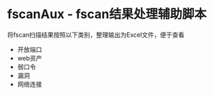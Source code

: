# fscanAux - fscan结果处理辅助脚本

将fscan扫描结果按照以下类别，整理输出为Excel文件，便于查看
 - 开放端口
 - web资产
 - 弱口令
 - 漏洞
 - 网络连接

